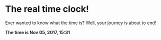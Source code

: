 # The real time clock!

Ever wanted to know what the time is? Well, your journey is about to end!

**The time is Nov 05, 2017, 15:31**